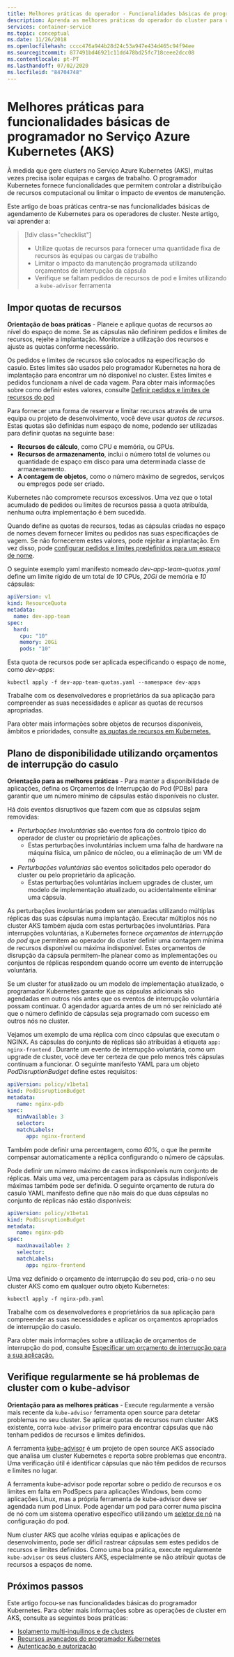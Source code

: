 ```yaml
---
title: Melhores práticas do operador - Funcionalidades básicas de programador nos Serviços Azure Kubernetes (AKS)
description: Aprenda as melhores práticas do operador do cluster para utilizar funcionalidades básicas de programador, tais como quotas de recursos e orçamentos de interrupção de cápsulas no Serviço Azure Kubernetes (AKS)
services: container-service
ms.topic: conceptual
ms.date: 11/26/2018
ms.openlocfilehash: cccc476a944b28d24c53a947e434d465c94f94ee
ms.sourcegitcommit: 877491bd46921c11dd478bd25fc718ceee2dcc08
ms.contentlocale: pt-PT
ms.lasthandoff: 07/02/2020
ms.locfileid: "84704748"
---
```

# <a name="best-practices-for-basic-scheduler-features-in-azure-kubernetes-service-aks"></a>Melhores práticas para funcionalidades básicas de programador no Serviço Azure Kubernetes (AKS)

À medida que gere clusters no Serviço Azure Kubernetes (AKS), muitas vezes precisa isolar equipas e cargas de trabalho. O programador Kubernetes fornece funcionalidades que permitem controlar a distribuição de recursos computacional ou limitar o impacto de eventos de manutenção.

Este artigo de boas práticas centra-se nas funcionalidades básicas de agendamento de Kubernetes para os operadores de cluster. Neste artigo, vai aprender a:

> [!div class="checklist"]
> * Utilize quotas de recursos para fornecer uma quantidade fixa de recursos às equipas ou cargas de trabalho
> * Limitar o impacto da manutenção programada utilizando orçamentos de interrupção da cápsula
> * Verifique se faltam pedidos de recursos de pod e limites utilizando a `kube-advisor` ferramenta

## <a name="enforce-resource-quotas"></a>Impor quotas de recursos

**Orientação de boas práticas** - Planeie e aplique quotas de recursos ao nível do espaço de nome. Se as cápsulas não definirem pedidos e limites de recursos, rejeite a implantação. Monitorize a utilização dos recursos e ajuste as quotas conforme necessário.

Os pedidos e limites de recursos são colocados na especificação do casulo. Estes limites são usados pelo programador Kubernetes na hora de implantação para encontrar um nó disponível no cluster. Estes limites e pedidos funcionam a nível de cada vagem. Para obter mais informações sobre como definir estes valores, consulte [Definir pedidos e limites de recursos do pod][resource-limits]

Para fornecer uma forma de reservar e limitar recursos através de uma equipa ou projeto de desenvolvimento, você deve usar *quotas de recursos.* Estas quotas são definidas num espaço de nome, podendo ser utilizadas para definir quotas na seguinte base:

* **Recursos de cálculo**, como CPU e memória, ou GPUs.
* **Recursos de armazenamento**, inclui o número total de volumes ou quantidade de espaço em disco para uma determinada classe de armazenamento.
* **A contagem de objetos**, como o número máximo de segredos, serviços ou empregos pode ser criado.

Kubernetes não compromete recursos excessivos. Uma vez que o total acumulado de pedidos ou limites de recursos passa a quota atribuída, nenhuma outra implementação é bem sucedida.

Quando define as quotas de recursos, todas as cápsulas criadas no espaço de nomes devem fornecer limites ou pedidos nas suas especificações de vagem. Se não fornecerem estes valores, pode rejeitar a implantação. Em vez disso, pode [configurar pedidos e limites predefinidos para um espaço de nome][configure-default-quotas].

O seguinte exemplo yaml manifesto nomeado *dev-app-team-quotas.yaml* define um limite rígido de um total de *10* CPUs, *20Gi* de memória e *10* cápsulas:

```yaml
apiVersion: v1
kind: ResourceQuota
metadata:
  name: dev-app-team
spec:
  hard:
    cpu: "10"
    memory: 20Gi
    pods: "10"
```

Esta quota de recursos pode ser aplicada especificando o espaço de nome, como *dev-apps*:

```console
kubectl apply -f dev-app-team-quotas.yaml --namespace dev-apps
```

Trabalhe com os desenvolvedores e proprietários da sua aplicação para compreender as suas necessidades e aplicar as quotas de recursos apropriadas.

Para obter mais informações sobre objetos de recursos disponíveis, âmbitos e prioridades, consulte [as quotas de recursos em Kubernetes.][k8s-resource-quotas]

## <a name="plan-for-availability-using-pod-disruption-budgets"></a>Plano de disponibilidade utilizando orçamentos de interrupção do casulo

**Orientação para as melhores práticas** - Para manter a disponibilidade de aplicações, defina os Orçamentos de Interrupção do Pod (PDBs) para garantir que um número mínimo de cápsulas estão disponíveis no cluster.

Há dois eventos disruptivos que fazem com que as cápsulas sejam removidas:

* *Perturbações involuntárias* são eventos fora do controlo típico do operador de cluster ou proprietário de aplicações.
  * Estas perturbações involuntárias incluem uma falha de hardware na máquina física, um pânico de núcleo, ou a eliminação de um VM de nó
* *Perturbações voluntárias* são eventos solicitados pelo operador do cluster ou pelo proprietário da aplicação.
  * Estas perturbações voluntárias incluem upgrades de cluster, um modelo de implementação atualizado, ou acidentalmente eliminar uma cápsula.

As perturbações involuntárias podem ser atenuadas utilizando múltiplas réplicas das suas cápsulas numa implantação. Executar múltiplos nós no cluster AKS também ajuda com estas perturbações involuntárias. Para interrupções voluntárias, a Kubernetes fornece *orçamentos de interrupção do pod* que permitem ao operador do cluster definir uma contagem mínima de recursos disponível ou máxima indisponível. Estes orçamentos de disrupção da cápsula permitem-lhe planear como as implementações ou conjuntos de réplicas respondem quando ocorre um evento de interrupção voluntária.

Se um cluster for atualizado ou um modelo de implementação atualizado, o programador Kubernetes garante que as cápsulas adicionais são agendadas em outros nós antes que os eventos de interrupção voluntária possam continuar. O agendador aguarda antes de um nó ser reiniciado até que o número definido de cápsulas seja programado com sucesso em outros nós no cluster.

Vejamos um exemplo de uma réplica com cinco cápsulas que executam o NGINX. As cápsulas do conjunto de réplicas são atribuídas à etiqueta `app: nginx-frontend` . Durante um evento de interrupção voluntária, como um upgrade de cluster, você deve ter certeza de que pelo menos três cápsulas continuam a funcionar. O seguinte manifesto YAML para um objeto *PodDisruptionBudget* define estes requisitos:

```yaml
apiVersion: policy/v1beta1
kind: PodDisruptionBudget
metadata:
   name: nginx-pdb
spec:
   minAvailable: 3
   selector:
   matchLabels:
      app: nginx-frontend
```

Também pode definir uma percentagem, como *60%,* o que lhe permite compensar automaticamente a réplica configurando o número de cápsulas.

Pode definir um número máximo de casos indisponíveis num conjunto de réplicas. Mais uma vez, uma percentagem para as cápsulas indisponíveis máximas também pode ser definida. O seguinte orçamento de rutura do casulo YAML manifesto define que não mais do que duas cápsulas no conjunto de réplicas não estão disponíveis:

```yaml
apiVersion: policy/v1beta1
kind: PodDisruptionBudget
metadata:
   name: nginx-pdb
spec:
   maxUnavailable: 2
   selector:
   matchLabels:
      app: nginx-frontend
```

Uma vez definido o orçamento de interrupção do seu pod, cria-o no seu cluster AKS como em qualquer outro objeto Kubernetes:

```console
kubectl apply -f nginx-pdb.yaml
```

Trabalhe com os desenvolvedores e proprietários da sua aplicação para compreender as suas necessidades e aplicar os orçamentos apropriados de interrupção do casulo.

Para obter mais informações sobre a utilização de orçamentos de interrupção do pod, consulte [Especificar um orçamento de interrupção para a sua aplicação.][k8s-pdbs]

## <a name="regularly-check-for-cluster-issues-with-kube-advisor"></a>Verifique regularmente se há problemas de cluster com o kube-advisor

**Orientação para as melhores práticas** - Execute regularmente a versão mais recente da `kube-advisor` ferramenta open source para detetar problemas no seu cluster. Se aplicar quotas de recursos num cluster AKS existente, corra `kube-advisor` primeiro para encontrar cápsulas que não tenham pedidos de recursos e limites definidos.

A ferramenta [kube-advisor][kube-advisor] é um projeto de open source AKS associado que analisa um cluster Kubernetes e reporta sobre problemas que encontra. Uma verificação útil é identificar cápsulas que não têm pedidos de recursos e limites no lugar.

A ferramenta kube-advisor pode reportar sobre o pedido de recursos e os limites em falta em PodSpecs para aplicações Windows, bem como aplicações Linux, mas a própria ferramenta de kube-advisor deve ser agendada num pod Linux. Pode agendar um pod para correr numa piscina de nó com um sistema operativo específico utilizando um [seletor de nó][k8s-node-selector] na configuração do pod.

Num cluster AKS que acolhe várias equipas e aplicações de desenvolvimento, pode ser difícil rastrear cápsulas sem estes pedidos de recursos e limites definidos. Como uma boa prática, execute regularmente `kube-advisor` os seus clusters AKS, especialmente se não atribuir quotas de recursos a espaços de nome.

## <a name="next-steps"></a>Próximos passos

Este artigo focou-se nas funcionalidades básicas do programador Kubernetes. Para obter mais informações sobre as operações de cluster em AKS, consulte as seguintes boas práticas:

* [Isolamento multi-inquilinos e de clusters][aks-best-practices-cluster-isolation]
* [Recursos avançados do programador Kubernetes][aks-best-practices-advanced-scheduler]
* [Autenticação e autorização][aks-best-practices-identity]

<!-- EXTERNAL LINKS -->
[k8s-resource-quotas]: https://kubernetes.io/docs/concepts/policy/resource-quotas/
[configure-default-quotas]: https://kubernetes.io/docs/tasks/administer-cluster/manage-resources/memory-default-namespace/
[kube-advisor]: https://github.com/Azure/kube-advisor
[k8s-pdbs]: https://kubernetes.io/docs/tasks/run-application/configure-pdb/

<!-- INTERNAL LINKS -->
[resource-limits]: developer-best-practices-resource-management.md#define-pod-resource-requests-and-limits
[aks-best-practices-cluster-isolation]: operator-best-practices-cluster-isolation.md
[aks-best-practices-advanced-scheduler]: operator-best-practices-advanced-scheduler.md
[aks-best-practices-identity]: operator-best-practices-identity.md
[k8s-node-selector]: concepts-clusters-workloads.md#node-selectors
